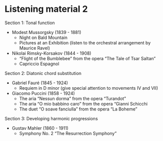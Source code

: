 # Listening material 2

Section 1: Tonal function

- Modest Mussorgsky (1839 - 1881)
  - Night on Bald Mountain 
  - Pictures at an Exhibition (listen to the orchestral arrangement by Maurice Ravel)
- Nikolai Rimsky-Korsakov (1844 - 1908)
  - “Flight of the Bumblebee” from the opera “The Tale of Tsar Saltan” 
  - Capriccio Espagnol

Section 2: Diatonic chord substitution

- Gabriel Fauré (1845 - 1924)
  - Requiem in D minor (give special attention to movements IV and VII)
- Giacomo Puccini (1858 - 1924)
  - The aria “Nessun dorma” from the opera “Turandot”
  - The aria “O mio babbino caro” from the opera  “Gianni Schicchi
  - The duet “O soave fanciulla” from the opera “La Boheme”

Section 3: Developing harmonic progressions

- Gustav Mahler (1860 - 1911)
  - Symphony No. 2 “The Resurrection Symphony”
